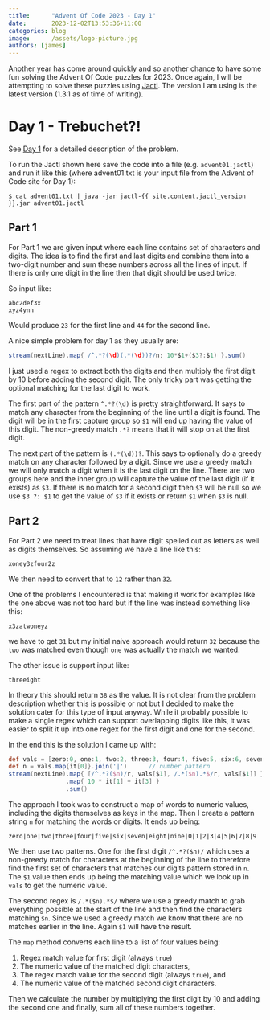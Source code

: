 ```yaml
---
title:      "Advent Of Code 2023 - Day 1"
date:       2023-12-02T13:53:36+11:00
categories: blog
image:      /assets/logo-picture.jpg
authors: [james]
---
```


Another year has come around quickly and so another chance to have some fun solving the Advent Of Code puzzles for 2023.
Once again, I will be attempting to solve these puzzles using [Jactl](https://github.com/jaccomoc/jactl).
The version I am using is the latest version (1.3.1 as of time of writing).

<!--truncate-->

# Day 1 - Trebuchet?!

See [Day 1](https://adventofcode.com/2023/day/1) for a detailed description of the problem.

To run the Jactl shown here save the code into a file (e.g. `advent01.jactl`) and run it like this (where advent01.txt
is your input file from the Advent of Code site for Day 1):
```shell
$ cat advent01.txt | java -jar jactl-{{ site.content.jactl_version }}.jar advent01.jactl 
```

## Part 1

For Part 1 we are given input where each line contains set of characters and digits.
The idea is to find the first and last digits and combine them into a two-digit number and sum these numbers across
all the lines of input.
If there is only one digit in the line then that digit should be used twice.

So input like:

    abc2def3x
    xyz4ynn

Would produce `23` for the first line and `44` for the second line.

A nice simple problem for day 1 as they usually are:
```groovy
stream(nextLine).map{ /^.*?(\d)(.*(\d))?/n; 10*$1+($3?:$1) }.sum()
```
I just used a regex to extract both the digits and then multiply the first digit by 10 before adding the second
digit.
The only tricky part was getting the optional matching for the last digit to work.

The first part of the pattern `^.*?(\d)` is pretty straightforward.
It says to match any character from the beginning of the line until a digit is found.
The digit will be in the first capture group so `$1` will end up having the value of this digit.
The non-greedy match `.*?` means that it will stop on at the first digit.

The next part of the pattern is `(.*(\d))?`.
This says to optionally do a greedy match on any character followed by a digit.
Since we use a greedy match we will only match a digit when it is the last digit on the line.
There are two groups here and the inner group will capture the value of the last digit (if it exists) as `$3`.
If there is no match for a second digit then `$3` will be null so we use `$3 ?: $1` to get the value of `$3`
if it exists or return `$1` when `$3` is null.

## Part 2

For Part 2 we need to treat lines that have digit spelled out as letters as well as digits themselves.
So assuming we have a line like this:
    
    xoney3zfour2z

We then need to convert that to `12` rather than `32`.

One of the problems I encountered is that making it work for examples like the one above was not too hard but
if the line was instead something like this:

    x3zatwoneyz

we have to get `31` but my initial naive approach would return `32` because the `two` was matched even though
`one` was actually the match we wanted.

The other issue is support input like:

    threeight

In theory this should return `38` as the value.
It is not clear from the problem description whether this is possible or not but I decided to make the solution
cater for this type of input anyway.
While it probably possible to make a single regex which can support overlapping digits like this, it was easier
to split it up into one regex for the first digit and one for the second.

In the end this is the solution I came up with:
```groovy
def vals = [zero:0, one:1, two:2, three:3, four:4, five:5, six:6, seven:7, eight:8, nine:9] + (10.map{ ["$it",it] } as Map)
def n = vals.map{it[0]}.join('|')      // number pattern
stream(nextLine).map{ [/^.*?($n)/r, vals[$1], /.*($n).*$/r, vals[$1]] }
                .map{ 10 * it[1] + it[3] }
                .sum()
```

The approach I took was to construct a map of words to numeric values, including the digits themselves as keys in
the map.
Then I create a pattern string `n` for matching the words or digits.
It ends up being:

    zero|one|two|three|four|five|six|seven|eight|nine|0|1|2|3|4|5|6|7|8|9

We then use two patterns.
One for the first digit `/^.*?($n)/` which uses a non-greedy match for characters at the beginning of the line to
therefore find the first set of characters that matches our digits pattern stored in `n`.
The `$1` value then ends up being the matching value which we look up in `vals` to get the numeric value.

The second regex is `/.*($n).*$/` where we use a greedy match to grab everything possible at the start of
the line and then find the characters matching `$n`.
Since we used a greedy match we know that there are no matches earlier in the line.
Again `$1` will have the result.

The `map` method converts each line to a list of four values being:
1. Regex match value for first digit (always `true`)
2. The numeric value of the matched digit characters,
3. The regex match value for the second digit (always `true`), and
4. The numeric value of the matched second digit characters.

Then we calculate the number by multiplying the first digit by 10 and adding the second one and finally, sum all of
these numbers together.
